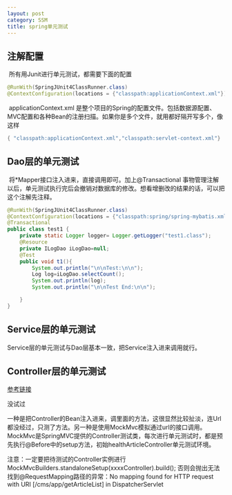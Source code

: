 ```yaml
---
layout: post
category: SSM
title: spring单元测试
---
```


## 注解配置
​   所有用Junit进行单元测试，都需要下面的配置
```java
@RunWith(SpringJUnit4ClassRunner.class)
@ContextConfiguration(locations = {"classpath:applicationContext.xml"})
```

​   applicationContext.xml 是整个项目的Spring的配置文件。包括数据源配置、MVC配置和各种Bean的注册扫描。如果你是多个文件，就用都好隔开写多个，像这样
```java
{ "classpath:applicationContext.xml","classpath:servlet-context.xml"}
```

## Dao层的单元测试

​ 将*Mapper接口注入进来，直接调用即可。加上@Transactional 事物管理注解以后，单元测试执行完后会撤销对数据库的修改。想看增删改的结果的话，可以把这个注解先注释。

```java
@RunWith(SpringJUnit4ClassRunner.class)
@ContextConfiguration(locations = {"classpath:spring/spring-mybatis.xml","classpath:spring/spring-mvc.xml"})
@Transactional
public class test1 {
    private static Logger logger= Logger.getLogger("test1.class");
    @Resource
    private ILogDao iLogDao=null;
    @Test
    public void t1(){
        System.out.println("\n\nTest:\n\n");
        Log log=iLogDao.selectCount();
        System.out.println(log);
        System.out.println("\n\nTest End:\n\n");

    }
}

```

## Service层的单元测试
Service层的单元测试与Dao层基本一致，把Service注入进来调用就行。

## Controller层的单元测试
[参考链接](https://blog.csdn.net/u013041642/article/details/71430293)

没试过

一种是把Controller的Bean注入进来，调里面的方法，这很显然比较扯淡，连Url都没经过，只测了方法。另一种是使用MockMvc模拟通过url的接口调用。MockMvc是SpringMVC提供的Controller测试类，每次进行单元测试时，都是预先执行@Before中的setup方法，初始healthArticleController单元测试环境。 

​ 注意：一定要把待测试的Controller实例进行MockMvcBuilders.standaloneSetup(xxxxController).build(); 否则会抛出无法找到@RequestMapping路径的异常：No mapping found for HTTP request with URI [/cms/app/getArticleList] in DispatcherServlet
